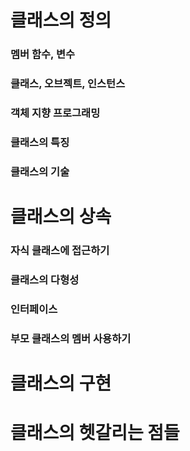 # 클래스의 정의
### 멤버 함수, 변수
### 클래스, 오브젝트, 인스턴스
### 객체 지향 프로그래밍
### 클래스의 특징
### 클래스의 기술

# 클래스의 상속
### 자식 클래스에 접근하기
### 클래스의 다형성
### 인터페이스 
### 부모 클래스의 멤버 사용하기

# 클래스의 구현

# 클래스의 헷갈리는 점들
